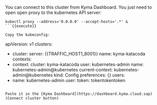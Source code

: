 You can connect to this cluster from Kyma Dashboard. You just need to open 
open proxy to the kubernetes API server:
```
kubectl proxy --address='0.0.0.0' --accept-hosts='.*' &
```{{execute}}

Copy the kubeconfig:
```
apiVersion: v1
clusters:
- cluster:
    server: {{TRAFFIC_HOST1_8001}}
  name: kyma-katacoda
contexts:
- context:
    cluster: kyma-katacoda
    user: kubernetes-admin
  name: kubernetes-admin@kubernetes
current-context: kubernetes-admin@kubernetes
kind: Config
preferences: {}
users:
- name: kubernetes-admin
  user:
    token: tokentokentoken
```{{copy}}

Paste it in the [Kyma Dashboard](https://dashboard.kyma.cloud.sap) (Connect cluster button)
